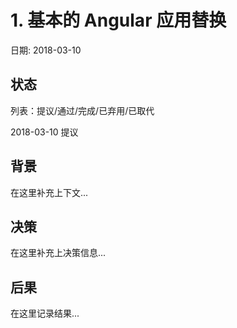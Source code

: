 # 1. 基本的 Angular 应用替换

日期: 2018-03-10

## 状态

列表：提议/通过/完成/已弃用/已取代

2018-03-10 提议

## 背景

在这里补充上下文...

## 决策

在这里补充上决策信息...

## 后果

在这里记录结果...
